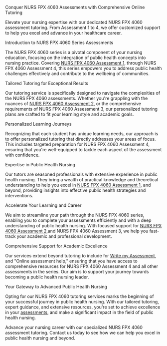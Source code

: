 
Conquer NURS FPX 4060 Assessments with Comprehensive Online Tutoring


Elevate your nursing expertise with our dedicated NURS FPX 4060 assessment tutoring. From Assessment 1 to 4, we offer customized support to help you excel and advance in your healthcare career.


Introduction to NURS FPX 4060 Series Assessments

The NURS FPX 4060 series is a pivotal component of your nursing education, focusing on the integration of public health concepts into nursing practice. Covering <a href="https://www.etutors.us/nurs-fpx4060-assessment-1//">NURS FPX 4060 Assessment 1</a>, through NURS FPX 4060 Assessment 4, this series empowers you to address public health challenges effectively and contribute to the wellbeing of communities.

Tailored Tutoring for Exceptional Results

Our tutoring service is specifically designed to navigate the complexities of the NURS FPX 4060 assessments. Whether you're grappling with the nuances of <a href="https://www.etutors.us/nurs-fpx4060-assessment-2/">NURS FPX 4060 Assessment 2</a>, or the comprehensive requirements of NURS FPX 4060 Assessment 3, our personalized tutoring plans are crafted to fit your learning style and academic goals.

Personalized Learning Journeys

Recognizing that each student has unique learning needs, our approach is to offer personalized tutoring that directly addresses your areas of focus. This includes targeted preparation for NURS FPX 4060 Assessment 4, ensuring that you're well-equipped to tackle each aspect of the assessment with confidence.

Expertise in Public Health Nursing

Our tutors are seasoned professionals with extensive experience in public health nursing. They bring a wealth of practical knowledge and theoretical understanding to help you excel in <a href="https://www.etutors.us/nurs-fpx4060-assessment-1//">NURS FPX 4060 Assessment 1</a>,  and beyond, providing insights into effective public health strategies and interventions.

Accelerate Your Learning and Career

We aim to streamline your path through the NURS FPX 4060 series, enabling you to complete your assessments efficiently and with a deep understanding of public health nursing. With focused support for <a href="https://www.etutors.us/nurs-fpx4060-assessment-2/">NURS FPX 4060 Assessment 2</a>,and NURS FPX 4060 Assessment 3, we help you fast-track your academic and professional development.

Comprehensive Support for Academic Excellence

Our services extend beyond tutoring to include for <a href="https://www.etutors.us/nurs-fpx-4060/">Write my Assessment</a>, and "Online assessment help," ensuring that you have access to comprehensive resources for NURS FPX 4060 Assessment 4 and all other assessments in the series. Our aim is to support your journey towards becoming a public health nursing leader.

Your Gateway to Advanced Public Health Nursing

Opting for our NURS FPX 4060 tutoring services marks the beginning of your successful journey in public health nursing. With our tailored tutoring, expert guidance, and extensive resources, you're set to achieve excellence in your <a href="https://www.etutors.us/nurs-fpx-4060/">assessments</a>, and make a significant impact in the field of public health nursing.

Advance your nursing career with our specialized NURS FPX 4060 assessment tutoring. Contact us today to see how we can help you excel in public health nursing and beyond.


